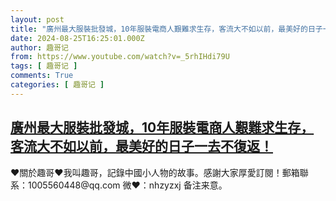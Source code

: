 ```yaml
---
layout: post
title: "廣州最大服裝批發城，10年服裝電商人艱難求生存，客流大不如以前，最美好的日子一去不復返！"
date: 2024-08-25T16:25:01.000Z
author: 趣哥记
from: https://www.youtube.com/watch?v=_5rhIHdi79U
tags: [ 趣哥记 ]
comments: True
categories: [ 趣哥记 ]
---
```

<!--1724603101000-->
[廣州最大服裝批發城，10年服裝電商人艱難求生存，客流大不如以前，最美好的日子一去不復返！](https://www.youtube.com/watch?v=_5rhIHdi79U)
------

<div>
♥關於趣哥♥我叫趣哥，記錄中國小人物的故事。感謝大家厚愛訂閱！郵箱聯系：1005560448@qq.com 微❤：nhzyzxj 备注来意。
</div>
